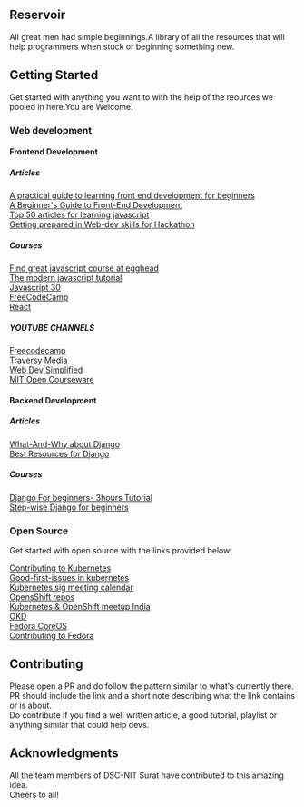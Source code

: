 ## Reservoir 
All great men had simple beginnings.A library of all the resources that will help programmers when stuck or beginning something new.

## Getting Started
Get started with anything you want to with the help of the reources we pooled in here.You are Welcome!

### Web development
 
 #### Frontend Development

  ##### Articles
   
   [A practical guide to learning front end development for beginners](https://www.freecodecamp.org/news/a-practical-guide-to-learning-front-end-development-for-beginners-da6516505e41/)\
   [A Beginner's Guide to Front-End Development](https://www.upwork.com/hiring/development/beginners-guide-to-front-end-development/)\
   [Top 50 articles for learning javascript](https://medium.mybridge.co/learn-javascript-from-top-50-articles-for-the-past-year-v-2019-57a26f277f47)\
   [Getting prepared in Web-dev skills for Hackathon](https://dev.to/hintiiita/getting-prepped-with-web-development-skills-for-a-hackathon-2a01)

  ##### Courses
   
  [Find great javascript course at egghead](https://egghead.io/)\
  [The modern javascript tutorial](http://javascript.info/?ref=hackr.io)\
  [Javascript 30](https://javascript30.com/)  
  [FreeCodeCamp](https://www.freecodecamp.org/)\
  [React](https://scrimba.com/course/glearnreact/enrolled)
  
  ##### YOUTUBE CHANNELS
  
  [Freecodecamp](https://www.youtube.com/channel/UC8butISFwT-Wl7EV0hUK0BQ)\
  [Traversy Media](https://www.youtube.com/channel/UC29ju8bIPH5as8OGnQzwJyA)\
  [Web Dev Simplified](https://www.youtube.com/channel/UCFbNIlppjAuEX4znoulh0Cw)\
  [MIT Open Courseware](https://www.youtube.com/channel/UCEBb1b_L6zDS3xTUrIALZOw)
  
 #### Backend Development
 
  ##### Articles
  
  [What-And-Why about Django](https://www.thecoderpedia.com/blog/what-is-django/)\
  [Best Resources for Django](https://www.trumplearning.com/best-django-tutorial-courses-training-online/)
  
  ##### Courses
  [Django For beginners- 3hours Tutorial](https://youtu.be/OTmQOjsl0eg)\
  [Step-wise Django for beginners](https://youtu.be/CHjXtRrhqxc)
 

### Open Source 
Get started with open source with the links provided below: 

[Contributing to Kubernetes](https://github.com/kubernetes/community/blob/master/contributors/devel/README.md)  
[Good-first-issues in kubernetes](https://github.com/search?q=org%3Akubernetes+org%3Akubernetes-sigs+org%3Akubernetes-incubator+org%3Akubernetes-csi+org%3Akubernetes-client+is%3Aopen+is%3Aissue+label%3A%22good+first+issue%22&type=Issues)  
[Kubernetes sig meeting calendar](https://calendar.google.com/calendar/embed?src=calendar%40kubernetes.io)  
[OpensShift repos](https://github.c)  
[Kubernetes & OpenShift meetup India](https://www.meetup.com/kubernetes-openshift-India-Meetup/)  
[OKD](https://github.com/openshift/okd)  
[Fedora CoreOS](https://docs.fedoraproject.org/en-US/fedora-coreos/)  
[Contributing to Fedora](https://fedoramagazine.org/how-to-contribute-to-fedora/)  

## Contributing

 Please open a PR and do follow the pattern similar to what's currently there. PR should include the link and a short note describing what the link contains or is about.\
 Do contribute if you find a well written article, a good tutorial, playlist or anything similar that could help devs.

## Acknowledgments

 All the team members of DSC-NIT Surat have contributed to this amazing idea.\
 Cheers to all!

